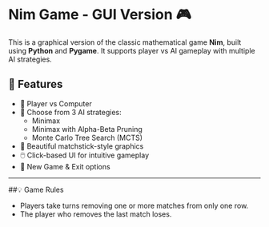 # Nim Game - GUI Version 🎮

This is a graphical version of the classic mathematical game **Nim**, built using **Python** and **Pygame**. It supports player vs AI gameplay with multiple AI strategies.

## 🧠 Features

- 🧍 Player vs Computer
- 🧠 Choose from 3 AI strategies:
  - Minimax
  - Minimax with Alpha-Beta Pruning
  - Monte Carlo Tree Search (MCTS)
- 🎨 Beautiful matchstick-style graphics
- 🖱️ Click-based UI for intuitive gameplay
- 🔁 New Game & Exit options
---
##💡 Game Rules
- Players take turns removing one or more matches from only one row.
- The player who removes the last match loses.
